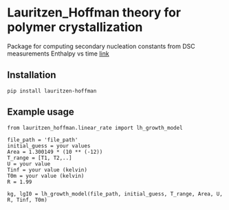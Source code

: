 # Lauritzen_Hoffman theory for polymer crystallization

Package for computing secondary nucleation constants from DSC measurements Enthalpy vs time
[link](https://nvlpubs.nist.gov/nistpubs/jres/64A/jresv64An1p73_A1b.pdf)
## Installation
```
pip install lauritzen-hoffman
```
## Example usage
```
from lauritzen_hoffman.linear_rate import lh_growth_model

file_path = 'file_path'
initial_guess = your values 
Area = 1.300149 * (10 ** (-12))
T_range = [T1, T2,..]
U = your value
Tinf = your value (kelvin)
T0m = your value (kelvin)
R = 1.99

kg, lgI0 = lh_growth_model(file_path, initial_guess, T_range, Area, U, R, Tinf, T0m)

